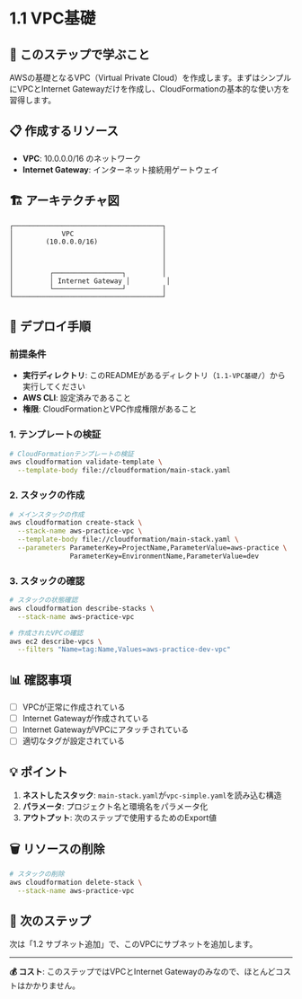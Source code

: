 # 1.1 VPC基礎

## 🎯 このステップで学ぶこと

AWSの基礎となるVPC（Virtual Private Cloud）を作成します。まずはシンプルにVPCとInternet Gatewayだけを作成し、CloudFormationの基本的な使い方を習得します。

## 📋 作成するリソース

- **VPC**: 10.0.0.0/16 のネットワーク
- **Internet Gateway**: インターネット接続用ゲートウェイ

## 🏗️ アーキテクチャ図

```
┌─────────────────────────────────────┐
│            VPC                      │
│        (10.0.0.0/16)                │
│                                     │
│                                     │
│                                     │
│         ┌─────────────────┐         │
│         │ Internet Gateway │         │
│         └─────────────────┘         │
└─────────────────────────────────────┘
```

## 🚀 デプロイ手順

### 前提条件
- **実行ディレクトリ**: このREADMEがあるディレクトリ（`1.1-VPC基礎/`）から実行してください
- **AWS CLI**: 設定済みであること
- **権限**: CloudFormationとVPC作成権限があること

### 1. テンプレートの検証

```bash
# CloudFormationテンプレートの検証
aws cloudformation validate-template \
  --template-body file://cloudformation/main-stack.yaml
```

### 2. スタックの作成

```bash
# メインスタックの作成
aws cloudformation create-stack \
  --stack-name aws-practice-vpc \
  --template-body file://cloudformation/main-stack.yaml \
  --parameters ParameterKey=ProjectName,ParameterValue=aws-practice \
               ParameterKey=EnvironmentName,ParameterValue=dev
```

### 3. スタックの確認

```bash
# スタックの状態確認
aws cloudformation describe-stacks \
  --stack-name aws-practice-vpc

# 作成されたVPCの確認
aws ec2 describe-vpcs \
  --filters "Name=tag:Name,Values=aws-practice-dev-vpc"
```

## 📊 確認事項

- [ ] VPCが正常に作成されている
- [ ] Internet Gatewayが作成されている
- [ ] Internet GatewayがVPCにアタッチされている
- [ ] 適切なタグが設定されている

## 💡 ポイント

1. **ネストしたスタック**: `main-stack.yaml`が`vpc-simple.yaml`を読み込む構造
2. **パラメータ**: プロジェクト名と環境名をパラメータ化
3. **アウトプット**: 次のステップで使用するためのExport値

## 🗑️ リソースの削除

```bash
# スタックの削除
aws cloudformation delete-stack \
  --stack-name aws-practice-vpc
```

## 📝 次のステップ

次は「1.2 サブネット追加」で、このVPCにサブネットを追加します。

---

**💰 コスト**: このステップではVPCとInternet Gatewayのみなので、ほとんどコストはかかりません。